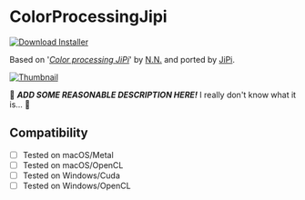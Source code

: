 # ColorProcessingJipi
[![Download Installer](https://img.shields.io/static/v1?label=Download&message=ColorProcessingJipi-Installer.lua&color=blue)](ColorProcessingJipi-Installer.lua "Installer")

Based on '_[Color processing JiPi](https://www.shadertoy.com/view/NlBfzz)_' by [N.N.](https://www.shadertoy.com/user/N.N.) and ported by [JiPi](../../Site/Profiles/JiPi.md).

[![Thumbnail](ColorProcessingJipi_320x180.png)](https://www.shadertoy.com/view/NlBfzz "View on Shadertoy.com")

:construction: ***ADD SOME REASONABLE DESCRIPTION HERE!*** I really don't know what it is... :construction:

## Compatibility
- [ ] Tested on macOS/Metal
- [ ] Tested on macOS/OpenCL
- [ ] Tested on Windows/Cuda
- [ ] Tested on Windows/OpenCL
